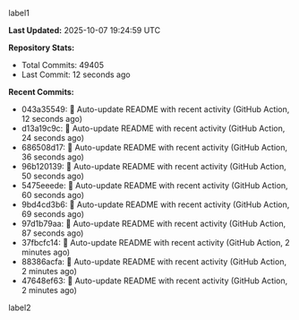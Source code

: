 
label1 
<!-- ACTIVITY_START -->
**Last Updated:** 2025-10-07 19:24:59 UTC

**Repository Stats:**
- Total Commits: 49405
- Last Commit: 12 seconds ago

**Recent Commits:**
- 043a35549: 🤖 Auto-update README with recent activity (GitHub Action, 12 seconds ago)
- d13a19c9c: 🤖 Auto-update README with recent activity (GitHub Action, 24 seconds ago)
- 686508d17: 🤖 Auto-update README with recent activity (GitHub Action, 36 seconds ago)
- 96b120139: 🤖 Auto-update README with recent activity (GitHub Action, 50 seconds ago)
- 5475eeede: 🤖 Auto-update README with recent activity (GitHub Action, 60 seconds ago)
- 9bd4cd3b6: 🤖 Auto-update README with recent activity (GitHub Action, 69 seconds ago)
- 97d1b79aa: 🤖 Auto-update README with recent activity (GitHub Action, 87 seconds ago)
- 37fbcfc14: 🤖 Auto-update README with recent activity (GitHub Action, 2 minutes ago)
- 88386acfa: 🤖 Auto-update README with recent activity (GitHub Action, 2 minutes ago)
- 47648ef63: 🤖 Auto-update README with recent activity (GitHub Action, 2 minutes ago)
<!-- ACTIVITY_END -->

label2
